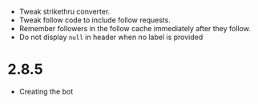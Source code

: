 - Tweak strikethru converter.
- Tweak follow code to include follow requests.
- Remember followers in the follow cache immediately after they follow.
- Do not display `null` in header when no label is provided

# **2.8.5**
- Creating the bot